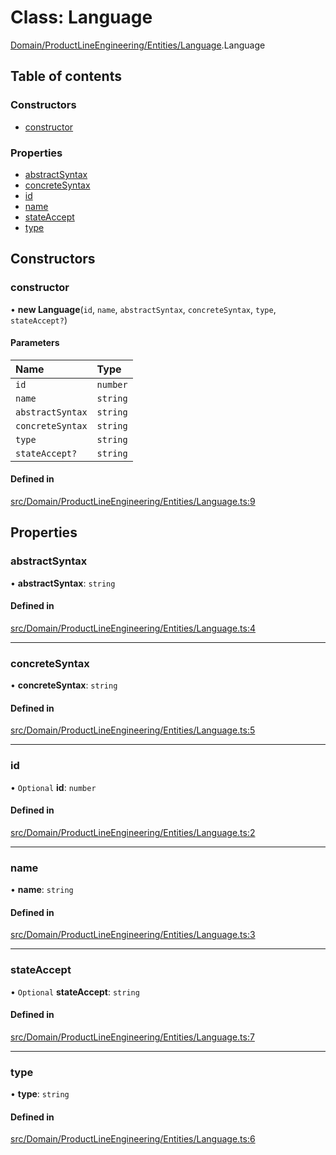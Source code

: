 # Class: Language

[Domain/ProductLineEngineering/Entities/Language](../wiki/Domain.ProductLineEngineering.Entities.Language).Language

## Table of contents

### Constructors

- [constructor](../wiki/Domain.ProductLineEngineering.Entities.Language.Language#constructor)

### Properties

- [abstractSyntax](../wiki/Domain.ProductLineEngineering.Entities.Language.Language#abstractsyntax)
- [concreteSyntax](../wiki/Domain.ProductLineEngineering.Entities.Language.Language#concretesyntax)
- [id](../wiki/Domain.ProductLineEngineering.Entities.Language.Language#id)
- [name](../wiki/Domain.ProductLineEngineering.Entities.Language.Language#name)
- [stateAccept](../wiki/Domain.ProductLineEngineering.Entities.Language.Language#stateaccept)
- [type](../wiki/Domain.ProductLineEngineering.Entities.Language.Language#type)

## Constructors

### constructor

• **new Language**(`id`, `name`, `abstractSyntax`, `concreteSyntax`, `type`, `stateAccept?`)

#### Parameters

| Name | Type |
| :------ | :------ |
| `id` | `number` |
| `name` | `string` |
| `abstractSyntax` | `string` |
| `concreteSyntax` | `string` |
| `type` | `string` |
| `stateAccept?` | `string` |

#### Defined in

[src/Domain/ProductLineEngineering/Entities/Language.ts:9](https://github.com/94briel/VariaMosPLE/blob/0611efd/src/Domain/ProductLineEngineering/Entities/Language.ts#L9)

## Properties

### abstractSyntax

• **abstractSyntax**: `string`

#### Defined in

[src/Domain/ProductLineEngineering/Entities/Language.ts:4](https://github.com/94briel/VariaMosPLE/blob/0611efd/src/Domain/ProductLineEngineering/Entities/Language.ts#L4)

___

### concreteSyntax

• **concreteSyntax**: `string`

#### Defined in

[src/Domain/ProductLineEngineering/Entities/Language.ts:5](https://github.com/94briel/VariaMosPLE/blob/0611efd/src/Domain/ProductLineEngineering/Entities/Language.ts#L5)

___

### id

• `Optional` **id**: `number`

#### Defined in

[src/Domain/ProductLineEngineering/Entities/Language.ts:2](https://github.com/94briel/VariaMosPLE/blob/0611efd/src/Domain/ProductLineEngineering/Entities/Language.ts#L2)

___

### name

• **name**: `string`

#### Defined in

[src/Domain/ProductLineEngineering/Entities/Language.ts:3](https://github.com/94briel/VariaMosPLE/blob/0611efd/src/Domain/ProductLineEngineering/Entities/Language.ts#L3)

___

### stateAccept

• `Optional` **stateAccept**: `string`

#### Defined in

[src/Domain/ProductLineEngineering/Entities/Language.ts:7](https://github.com/94briel/VariaMosPLE/blob/0611efd/src/Domain/ProductLineEngineering/Entities/Language.ts#L7)

___

### type

• **type**: `string`

#### Defined in

[src/Domain/ProductLineEngineering/Entities/Language.ts:6](https://github.com/94briel/VariaMosPLE/blob/0611efd/src/Domain/ProductLineEngineering/Entities/Language.ts#L6)
